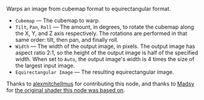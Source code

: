 Warps an image from cubemap format to equirectangular format.

   - `Cubemap` — The cubemap to warp.
   - `Tilt`, `Pan`, `Roll` — The amount, in degrees, to rotate the cubemap along the X, Y, and Z axis respectively.  The rotations are performed in that same order: tilt, then pan, and finally roll.
   - `Width` — The width of the output image, in pixels.  The output image has aspect ratio 2:1, so the height of the output image is half of the specified width.  When set to `Auto`, the output image's width is 4 times the size of the largest input image.
   - `Equirectangular Image` — The resulting equirectangular image.

Thanks to [alexmitchellmus](https://community.vuo.org/u/alexmitchellmus) for contributing this node, and thanks to [Madsy](https://www.shadertoy.com/user/Madsy) for [the original shader this node was based on](https://www.shadertoy.com/view/4tjGW1).
